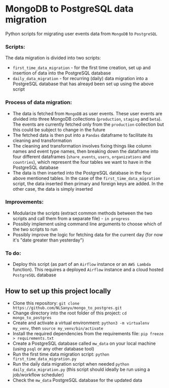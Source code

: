# MongoDB to PostgreSQL data migration

Python scripts for migrating user events data from `MongoDB` to `PostgreSQL`

### Scripts:

The data migration is divided into two scripts:
* `first_time_data_migration` - for the first time creation, set up and insertion of data into the PostgreSQL database
* `daily_data_migration` - for recurring (daily) data migration into a PostgreSQL database that has alreayd been set up using the above script

### Process of data migration:
* The data is fetched from `MongoDB` as user events. These user events are divided into three MongoDB collections (`production`, `staging` and `beta`). The events are currently fetched only from the `production` collection but this could be subject to change in the future
* The fetched data is then put into a `Pandas` dataframe to facilitate its cleaning and transformation
* The cleaning and transformation involves fixing things like column names and event type names, then breaking down the dataframe into four different dataframes (`share_events`, `users`, `organizations` and `countries`), which represent the four tables we want to have in the PostgreSQL database
* The data is then inserted into the PostgreSQL database in the four above mentioned tables. In the case of the `first_time_data_migration` script, the data inserted then primary and foreign keys are added. In the other case, the data is simply inserted

### Improvements:
* Modularize the scripts (extract common methods between the two scripts and call them from a separate file) - `in progress`
* Possibly implement using command line arguments to choose which of the two scripts to run
* Possibly improve the logic for fetching data for the current day (for now it's "date greater than yesterday")

### To do:
* Deploy this script (as part of an `Airflow` instance or an `AWS Lambda` function). This requires a deployed `Airflow` instance and a cloud hosted `PostgreSQL` database

## How to set up this project locally
* Clone this repository: `git clone https://github.com/NLSanyu/mongo_to_postgres.git`
* Change directory into the root folder of this project: `cd mongo_to_postgres`
* Create and activate a virtual environment: `python3 -m virtualenv my_venv`, then `source my_venv/bin/activate`
* Install the required dependencies from the requirements file: `pip freeze > requirements.txt`
* Create a PostgreSQL database called `mw_data` on your local machine (using `psql` or any other database tool)
* Run the first time data migration script: `python first_time_data_migration.py`
* Run the daily data migration script when needed `python daily_data_migration.py` (this script should ideally be run using a job/workflow scheduler)
* Check the `mw_data` PostgreSQL database for the updated data
